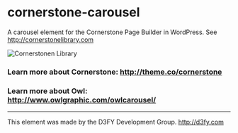 # cornerstone-carousel
A carousel element for the Cornerstone Page Builder in WordPress. See http://cornerstonelibrary.com

![Cornerstonen Library](http://cornerstonelibrary.com/wp-content/uploads/2015/09/carousel-example.gif "Cornerstone Carousel")

### Learn more about Cornerstone: http://theme.co/cornerstone

### Learn more about Owl: http://www.owlgraphic.com/owlcarousel/

___

This element was made by the D3FY Development Group. http://d3fy.com
